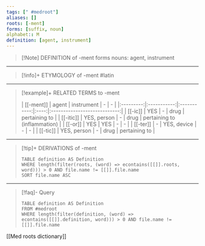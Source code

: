 ```yaml
---
tags: [" #medroot"]
aliases: []
roots: [-ment]
forms: [suffix, noun]
alphabet:: M
definition: [agent, instrument]
---
```

>[!Note] DEFINITION of -ment
>forms nouns: agent, instrument
_____
>[!info]+ ETYMOLOGY of -ment
>#latin
_____
>[!example]+ RELATED TERMS to -ment
>
>| [[-ment]] |    agent    | instrument  |  -   |              -               |
|:---------:|:-----------:|:-----------:|:----:|:----------------------------:|
|  [[-ic]]  |     YES     |      -      | drug |        pertaining to         |
| [[-itic]] | YES, person |      -      | drug | pertaining to (inflammation) |
|  [[-or]]  |     YES     |     YES     |  -   |              -               |
| [[-ter]]  |      -      | YES, device |  -   |              -               |
| [[-tic]]  | YES, person |      -      | drug |        pertaining to         |
_____
>[!tip]+ DERIVATIONS of -ment
>```dataview
>TABLE definition AS Definition 
>WHERE length(filter(roots, (word) => econtains([[]].roots, word))) > 0 AND file.name != [[]].file.name
>SORT file.name ASC
>```
_____
>[!faq]- Query
>
>```dataview
>TABLE definition AS Definition
>FROM #medroot
>WHERE length(filter(definition, (word) => econtains([[]].definition, word))) > 0 AND file.name != [[]].file.name
>```

[[Med roots dictionary]]